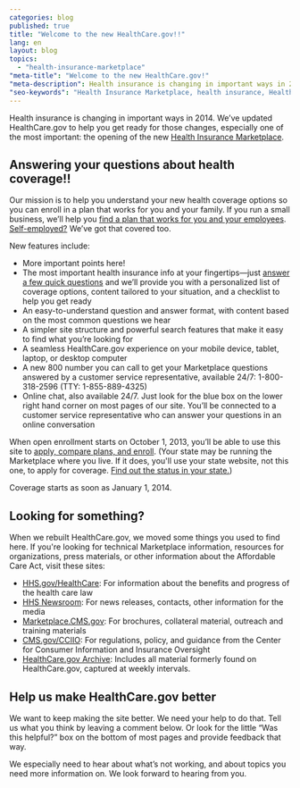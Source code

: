 ```yaml
---
categories: blog
published: true
title: "Welcome to the new HealthCare.gov!!"
lang: en
layout: blog
topics: 
  - "health-insurance-marketplace"
"meta-title": "Welcome to the new HealthCare.gov!"
"meta-description": Health insurance is changing in important ways in 2014. We’ve updated HealthCare.gov to help you get ready for the new Health Insurance Marketplace.
"seo-keywords": "Health Insurance Marketplace, health insurance, HealthCare.gov, health care law,  coverage options"
---
```


Health insurance is changing in important ways in 2014. We’ve updated HealthCare.gov to help you get ready for those changes, especially one of the most important: the opening of the new [Health Insurance Marketplace](/what-is-the-health-insurance-marketplace/).
## Answering your questions about health coverage!!
Our mission is to help you understand your new health coverage options so you can enroll in a plan that works for you and your family. If you run a small business, we’ll help you [find a plan that works for you and your employees](/what-is-the-shop-marketplace/). [Self-employed?](/what-if-im-self-employed) We’ve got that covered too.

New features include:

* More important points here!
* The most important health insurance info at your fingertips—just [answer a few quick questions](/quick-answers/#step-1) and we’ll provide you with a personalized list of coverage options, content tailored to your situation, and a checklist to help you get ready 
* An easy-to-understand question and answer format, with content based on the most common questions we hear
* A simpler site structure and powerful search features that make it easy to find what you’re looking for 
* A seamless HealthCare.gov experience on your mobile device, tablet, laptop, or desktop computer
* A new 800 number you can call to get your Marketplace questions answered by a customer service representative, available 24/7: 1-800-318-2596 (TTY: 1-855-889-4325)
* Online chat, also available 24/7. Just look for the blue box on the lower right hand corner on most pages of our site. You’ll be connected to a customer service representative who can answer your questions in an online conversation

When open enrollment starts on October 1, 2013, you’ll be able to use this site to  [apply, compare plans, and enroll](/marketplace/). (Your state may be running the Marketplace where you live. If it does, you'll use your state website, not this one, to apply for coverage. [Find out the status in your state.](/what-is-the-marketplace-in-my-state))

Coverage starts as soon as January 1, 2014.

## Looking for something?
When we rebuilt HealthCare.gov, we moved some things you used to find here. If you're looking for technical Marketplace information, resources for organizations, press materials, or other information about the Affordable Care Act, visit these sites:

*	[HHS.gov/HealthCare](http://www.hhs.gov/healthcare): For information about the benefits and progress of the health care law
*   [HHS Newsroom](http://www.hhs.gov/news): For news releases, contacts, other information for the media
*	[Marketplace.CMS.gov](http://marketplace.cms.gov/): For brochures, collateral material, outreach and training materials 
*	[CMS.gov/CCIIO](http://cms.gov/cciio/): For regulations, policy, and guidance from the Center for Consumer Information and Insurance Oversight
*   [HealthCare.gov Archive](http://archive-it.org/collections/3626): Includes all material formerly found on HealthCare.gov, captured at weekly intervals. 


## Help us make HealthCare.gov better 
We want to keep making the site better. We need your help to do that. Tell us what you think by leaving a comment below. Or look for the little “Was this helpful?” box on the bottom of most pages and provide feedback that way. 

We especially need to hear about what’s not working, and about topics you need more information on. We look forward to hearing from you.
